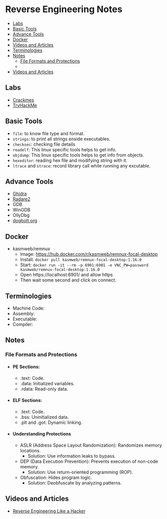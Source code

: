 # Reverse Engineering Notes
- [Labs](#labs)
- [Basic Tools](#basic-tools)
- [Advance Tools](#advance-tools)
- [Docker](#docker)
- [Videos and Articles](#videos-and-articles)
- [Terminologies](#terminologies)
- [Notes](#notes)
  - [File Formats and Protections](#file-formats-and-protections)
  - 
- [Videos and Articles](#videos-and-articles)

## Labs
- [Crackmes](https://crackmes.one/)
- [TryHackMe](https://tryhackme.com/)

## Basic Tools
- `file`: to know file type and format.
- `strings`: to print all strings enside executables.
- `checksec`: checking file details
- `readelf`: This linux specific tools helps to get info.
- `objdump`: This linux specific tools helps to get info from objects.
- `hexeditor`: reading hex file and modifying string with it.
- `ltrace` and `strace`: record library call while running any excutable.
  
## Advance Tools
- [Ghidra](https://github.com/NationalSecurityAgency/ghidra)
- [Radare2](https://github.com/radareorg/radare2)
- GDB
- WinGDB
- OllyDbg
- [dogbolt.org](https://dogbolt.org)

## Docker
- kasmweb/remnux
  - Image: https://hub.docker.com/r/kasmweb/remnux-focal-desktop
  - Install: `docker pull kasmweb/remnux-focal-desktop:1.16.0`
  - Start: `docker run -it --rm -p 6901:6901 -e VNC_PW=password kasmweb/remnux-focal-desktop:1.16.0`
  - Open https://localhost:6901/ and allow https
  - Then wait some second and click on connect.
  

## Terminologies
- Machine Code:
- Assembly:
- Executable:
- Compiler:

## Notes
### File Formats and Protections
- #### PE Sections:
  - .text: Code.
  - .data: Initialized variables.
  - .rdata: Read-only data.
- #### ELF Sections:
  - .text: Code.
  - .bss: Uninitialized data.
  - .plt and .got: Dynamic linking.
- #### Understanding Protections
  - ASLR (Address Space Layout Randomization): Randomizes memory locations.
    - Solution: Use information leaks to bypass.
  - DEP (Data Execution Prevention): Prevents execution of non-code memory.
    - Solution: Use return-oriented programming (ROP).
  - Obfuscation: Hides program logic.
    - Solution: Deobfuscate by analyzing patterns.

## Videos and Articles
- [Reverse Engineering Like a Hacker](https://youtu.be/-__qkpSk_rg)

  
